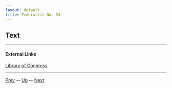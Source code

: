 ```yaml
---
layout: default
title: Federalist No. 53
---
```


## Text

---
#### External Links
[Library of Congress]()

---

[Prev](52.md) -- [Up](README.md) -- [Next](54.md)
